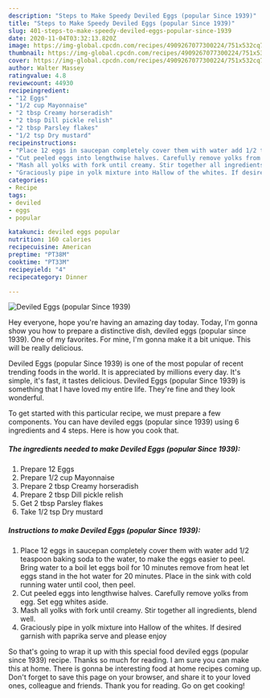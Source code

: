 ```yaml
---
description: "Steps to Make Speedy Deviled Eggs (popular Since 1939)"
title: "Steps to Make Speedy Deviled Eggs (popular Since 1939)"
slug: 401-steps-to-make-speedy-deviled-eggs-popular-since-1939
date: 2020-11-04T03:32:13.820Z
image: https://img-global.cpcdn.com/recipes/4909267077300224/751x532cq70/deviled-eggs-popular-since-1939-recipe-main-photo.jpg
thumbnail: https://img-global.cpcdn.com/recipes/4909267077300224/751x532cq70/deviled-eggs-popular-since-1939-recipe-main-photo.jpg
cover: https://img-global.cpcdn.com/recipes/4909267077300224/751x532cq70/deviled-eggs-popular-since-1939-recipe-main-photo.jpg
author: Walter Massey
ratingvalue: 4.8
reviewcount: 44930
recipeingredient:
- "12 Eggs"
- "1/2 cup Mayonnaise"
- "2 tbsp Creamy horseradish"
- "2 tbsp Dill pickle relish"
- "2 tbsp Parsley flakes"
- "1/2 tsp Dry mustard"
recipeinstructions:
- "Place 12 eggs in saucepan completely cover them with water add 1/2 teaspoon baking soda to the water, to make the eggs easier to peel. Bring water to a boil let eggs boil for 10 minutes remove from heat let eggs stand in the hot water for 20 minutes. Place in the sink with cold running water until cool, then peel."
- "Cut peeled eggs into lengthwise halves. Carefully remove yolks from egg. Set egg whites aside."
- "Mash all yolks with fork until creamy. Stir together all ingredients, blend well."
- "Graciously pipe in yolk mixture into Hallow of the whites. If desired garnish with paprika serve and please enjoy"
categories:
- Recipe
tags:
- deviled
- eggs
- popular

katakunci: deviled eggs popular 
nutrition: 160 calories
recipecuisine: American
preptime: "PT38M"
cooktime: "PT33M"
recipeyield: "4"
recipecategory: Dinner

---
```



![Deviled Eggs (popular Since 1939)](https://img-global.cpcdn.com/recipes/4909267077300224/751x532cq70/deviled-eggs-popular-since-1939-recipe-main-photo.jpg)

Hey everyone, hope you're having an amazing day today. Today, I'm gonna show you how to prepare a distinctive dish, deviled eggs (popular since 1939). One of my favorites. For mine, I'm gonna make it a bit unique. This will be really delicious.



Deviled Eggs (popular Since 1939) is one of the most popular of recent trending foods in the world. It is appreciated by millions every day. It's simple, it's fast, it tastes delicious. Deviled Eggs (popular Since 1939) is something that I have loved my entire life. They're fine and they look wonderful.


To get started with this particular recipe, we must prepare a few components. You can have deviled eggs (popular since 1939) using 6 ingredients and 4 steps. Here is how you cook that.

<!--inarticleads1-->

##### The ingredients needed to make Deviled Eggs (popular Since 1939):

1. Prepare 12 Eggs
1. Prepare 1/2 cup Mayonnaise
1. Prepare 2 tbsp Creamy horseradish
1. Prepare 2 tbsp Dill pickle relish
1. Get 2 tbsp Parsley flakes
1. Take 1/2 tsp Dry mustard




<!--inarticleads2-->

##### Instructions to make Deviled Eggs (popular Since 1939):

1. Place 12 eggs in saucepan completely cover them with water add 1/2 teaspoon baking soda to the water, to make the eggs easier to peel. Bring water to a boil let eggs boil for 10 minutes remove from heat let eggs stand in the hot water for 20 minutes. Place in the sink with cold running water until cool, then peel.
1. Cut peeled eggs into lengthwise halves. Carefully remove yolks from egg. Set egg whites aside.
1. Mash all yolks with fork until creamy. Stir together all ingredients, blend well.
1. Graciously pipe in yolk mixture into Hallow of the whites. If desired garnish with paprika serve and please enjoy




So that's going to wrap it up with this special food deviled eggs (popular since 1939) recipe. Thanks so much for reading. I am sure you can make this at home. There is gonna be interesting food at home recipes coming up. Don't forget to save this page on your browser, and share it to your loved ones, colleague and friends. Thank you for reading. Go on get cooking!
